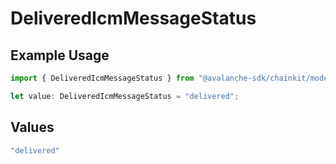 # DeliveredIcmMessageStatus

## Example Usage

```typescript
import { DeliveredIcmMessageStatus } from "@avalanche-sdk/chainkit/models/components";

let value: DeliveredIcmMessageStatus = "delivered";
```

## Values

```typescript
"delivered"
```